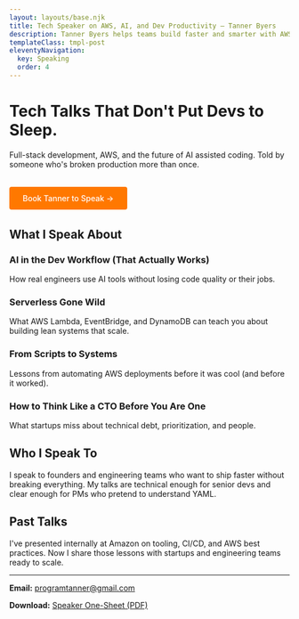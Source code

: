 ```yaml
---
layout: layouts/base.njk
title: Tech Speaker on AWS, AI, and Dev Productivity – Tanner Byers
description: Tanner Byers helps teams build faster and smarter with AWS, serverless, and AI. Book him for your next tech conference or startup event.
templateClass: tmpl-post
eleventyNavigation:
  key: Speaking
  order: 4
---
```


# Tech Talks That Don't Put Devs to Sleep.

Full-stack development, AWS, and the future of AI assisted coding. Told by someone who's broken production more than once.

<p style="margin: 2rem 0;">
  <a href="{{ '/contact-me/' | url }}" style="display: inline-block; padding: 0.75rem 1.5rem; background-color: #ff7800; color: white; text-decoration: none; border-radius: 4px; font-weight: 500;">Book Tanner to Speak →</a>
</p>

## What I Speak About

### AI in the Dev Workflow (That Actually Works)
How real engineers use AI tools without losing code quality or their jobs.

### Serverless Gone Wild
What AWS Lambda, EventBridge, and DynamoDB can teach you about building lean systems that scale.

### From Scripts to Systems
Lessons from automating AWS deployments before it was cool (and before it worked).

### How to Think Like a CTO Before You Are One
What startups miss about technical debt, prioritization, and people.

## Who I Speak To

I speak to founders and engineering teams who want to ship faster without breaking everything. My talks are technical enough for senior devs and clear enough for PMs who pretend to understand YAML.

## Past Talks

I've presented internally at Amazon on tooling, CI/CD, and AWS best practices. Now I share those lessons with startups and engineering teams ready to scale.

---

**Email:** [programtanner@gmail.com](mailto:programtanner@gmail.com?subject=Speaking%20Inquiry)

**Download:** [Speaker One-Sheet (PDF)](/img/speaking/tanner-byers-speaker-one-sheet.pdf)
